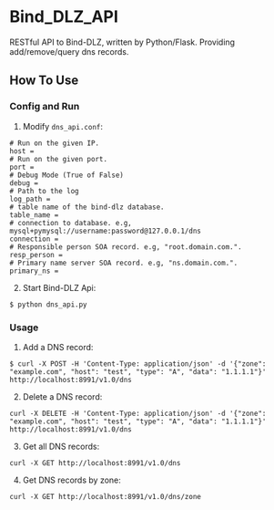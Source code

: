 # Bind_DLZ_API

RESTful API to Bind-DLZ, written by Python/Flask. Providing add/remove/query dns records.

## How To Use

### Config and Run

1. Modify `dns_api.conf`:

```shell
# Run on the given IP.
host =
# Run on the given port.
port = 
# Debug Mode (True of False)
debug =
# Path to the log
log_path =
# table name of the bind-dlz database.
table_name =
# connection to database. e.g, mysql+pymysql://username:password@127.0.0.1/dns
connection =
# Responsible person SOA record. e.g, "root.domain.com.".
resp_person =
# Primary name server SOA record. e.g, "ns.domain.com.".
primary_ns =
```


2. Start Bind-DLZ Api:

```shell
$ python dns_api.py
```

### Usage

1. Add a DNS record:

```shell
$ curl -X POST -H 'Content-Type: application/json' -d '{"zone": "example.com", "host": "test", "type": "A", "data": "1.1.1.1"}' http://localhost:8991/v1.0/dns
```

2. Delete a DNS record:
```shell
curl -X DELETE -H 'Content-Type: application/json' -d '{"zone": "example.com", "host": "test", "type": "A", "data": "1.1.1.1"}' http://localhost:8991/v1.0/dns
```

3. Get all DNS records:
```shell
curl -X GET http://localhost:8991/v1.0/dns
```

4. Get DNS records by zone:
```shell
curl -X GET http://localhost:8991/v1.0/dns/zone
```